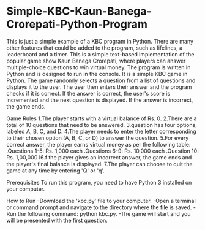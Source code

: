 # Simple-KBC-Kaun-Banega-Crorepati-Python-Program
This is just a simple example of a KBC program in Python. There are many other features that could be added to the program, such as lifelines, a leaderboard and a timer.
This is a simple text-based implementation of the popular game show Kaun Banega Crorepati, where players can answer multiple-choice questions to win virtual money. The program is written in Python and is designed to run in the console. It is a simple KBC game in Python. The game randomly selects a question from a list of questions and displays it to the user. The user then enters their answer and the program checks if it is correct. If the answer is correct, the user's score is incremented and the next question is displayed. If the answer is incorrect, the game ends.

Game Rules
1.The player starts with a virtual balance of Rs. 0.
2.There are a total of 10 questions that need to be answered.
3.question has four options, labeled A, B, C, and D.
4.The player needs to enter the letter corresponding to their chosen option (A, B, C, or D) to answer the question.
5.For every correct answer, the player earns virtual money as per the following table:
.Questions 1-5: Rs. 1,000 each
.Questions 6-9: Rs. 10,000 each
.Question 10: Rs. 1,00,000
I6.f the player gives an incorrect answer, the game ends and the player's final balance is displayed.
7.The player can choose to quit the game at any time by entering 'Q' or 'q'.

Prerequisites
To run this program, you need to have Python 3 installed on your computer.

How to Run
-Download the 'kbc.py' file to your computer.
-Open a terminal or command prompt and navigate to the directory where the file is saved.
-Run the following command: python kbc.py.
-The game will start and you will be presented with the first question.

